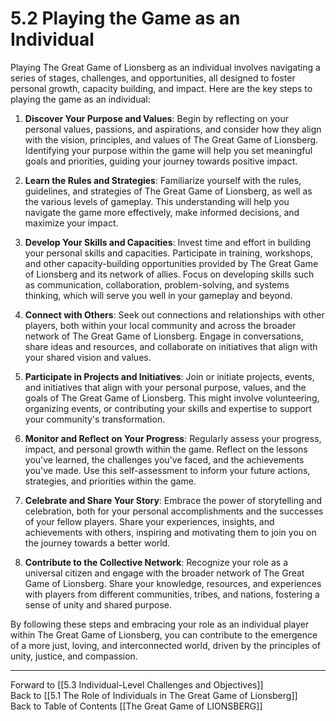 # 5.2 Playing the Game as an Individual

Playing The Great Game of Lionsberg as an individual involves navigating a series of stages, challenges, and opportunities, all designed to foster personal growth, capacity building, and impact. Here are the key steps to playing the game as an individual:

1.  **Discover Your Purpose and Values**: Begin by reflecting on your personal values, passions, and aspirations, and consider how they align with the vision, principles, and values of The Great Game of Lionsberg. Identifying your purpose within the game will help you set meaningful goals and priorities, guiding your journey towards positive impact.
    
2.  **Learn the Rules and Strategies**: Familiarize yourself with the rules, guidelines, and strategies of The Great Game of Lionsberg, as well as the various levels of gameplay. This understanding will help you navigate the game more effectively, make informed decisions, and maximize your impact.
    
3.  **Develop Your Skills and Capacities**: Invest time and effort in building your personal skills and capacities. Participate in training, workshops, and other capacity-building opportunities provided by The Great Game of Lionsberg and its network of allies. Focus on developing skills such as communication, collaboration, problem-solving, and systems thinking, which will serve you well in your gameplay and beyond.
    
4.  **Connect with Others**: Seek out connections and relationships with other players, both within your local community and across the broader network of The Great Game of Lionsberg. Engage in conversations, share ideas and resources, and collaborate on initiatives that align with your shared vision and values.
    
5.  **Participate in Projects and Initiatives**: Join or initiate projects, events, and initiatives that align with your personal purpose, values, and the goals of The Great Game of Lionsberg. This might involve volunteering, organizing events, or contributing your skills and expertise to support your community's transformation.
    
6.  **Monitor and Reflect on Your Progress**: Regularly assess your progress, impact, and personal growth within the game. Reflect on the lessons you've learned, the challenges you've faced, and the achievements you've made. Use this self-assessment to inform your future actions, strategies, and priorities within the game.
    
7.  **Celebrate and Share Your Story**: Embrace the power of storytelling and celebration, both for your personal accomplishments and the successes of your fellow players. Share your experiences, insights, and achievements with others, inspiring and motivating them to join you on the journey towards a better world.
    
8.  **Contribute to the Collective Network**: Recognize your role as a universal citizen and engage with the broader network of The Great Game of Lionsberg. Share your knowledge, resources, and experiences with players from different communities, tribes, and nations, fostering a sense of unity and shared purpose.
    

By following these steps and embracing your role as an individual player within The Great Game of Lionsberg, you can contribute to the emergence of a more just, loving, and interconnected world, driven by the principles of unity, justice, and compassion.

____

Forward to [[5.3 Individual-Level Challenges and Objectives]]    
Back to [[5.1 The Role of Individuals in The Great Game of Lionsberg]]  
Back to Table of Contents [[The Great Game of LIONSBERG]]  